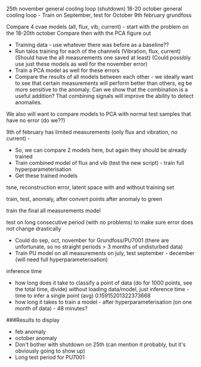 25th november general cooling loop (shutdown)
18-20 october general cooling loop - Train on September, test for October
9th february grundfoss


Compare 4 cvae models (all, flux, vib, current) - start with the problem on the 18-20th october
Compare then with the PCA
figure out
- Training data - use whatever there was before as a baseline??
- Run talos training for each of the channels (Vibration, flux, current) (Should have the all measurements one saved at least) (Could possibly use just these models as well for the november error)
- Train a PCA model as well for these errors
- Compare the results of all models between each other - we ideally want to see that certain measurements will
perform better than others, eg be more sensitive to the anomaly. Can we show that the combination is a useful addition?
That combining signals will improve the ability to detect anomalies.

We also will want to compare models to PCA with normal test samples that have no error (do we??)

9th of february has limited measurements (only flux and vibration, no current) - 
- So, we can compare 2 models here, but again they should be already trained
- Train combined model of flux and vib (test the new script) - train full hyperparameterisation
- Get these trained models

tsne, reconstruction error, latent space with and without training set

train, test, anomaly, after
convert points after anomaly to green

train the final all measurements model

test on long consecutive period (with no problems) to make sure error does not change drastically
 - Could do sep, oct, november for Grundfoss/PU7001 (there are unfortunate, so no straight periods > 3 months of undisturbed data)
 - Train PU model on all measurements on july, test september - december (will need full hyperparameterisation)

inference time
- how long does it take to classify a point of data (do for 1000 points, see the total time, divide) 
without loading data/model, just inference time - time to infer a single point (avg) 0.15915201322373668
- how long it takes to train a model - after hyperparameterisation (on one month of data) - 48 minutes?

###Results to display
- feb anomaly
- october anomaly
- Don't bother with shutdown on 25th (can mention it probably, but it's obviously going to show up)
- Long test period for PU7001

